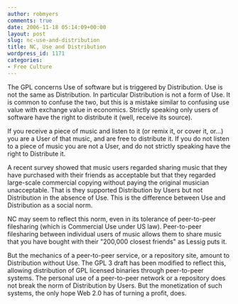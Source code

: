 ```yaml
---
author: robmyers
comments: true
date: 2006-11-18 05:14:09+00:00
layout: post
slug: nc-use-and-distribution
title: NC, Use and Distribution
wordpress_id: 1171
categories:
- Free Culture
---
```


The GPL concerns Use of software but is triggered by Distribution. Use is not the same as Distribution. In particular Distribution is not a form of Use. It is common to confuse the two, but this is a mistake similar to confusing use value with exchange value in economics. Strictly speaking only users of software have the right to distribute it (well, receive its source).  
  
If you receive a piece of music and listen to it (or remix it, or cover it, or...) you are a User of that music, and are free to distribute it. If you do not listen to a piece of music you are not a User, and do not strictly speaking have the right to Distribute it.  
  
A recent survey showed that music users regarded sharing music that they have purchased with their friends as acceptable but that they regarded large-scale commercial copying without paying the original musician unacceptable. That is they supported Distribution by Users but not Distribution in the absence of Use. This is the difference between Use and Distribution as a social norm.  
  
NC may seem to reflect this norm, even in its tolerance of peer-to-peer filesharing (which is Commercial Use under US law). Peer-to-peer filesharing between individual users of music allows them to share music that you have bought with their "200,000 closest friends" as Lessig puts it.  
  
But the mechanics of a peer-to-peer service, or a repository site, amount to Distribution without Use. The GPL 3 draft has been modified to reflect this, allowing distribution of GPL licensed binaries through peer-to-peer systems. The personal use of a peer-to-peer network or a repository does not break the norm of Distribution by Users. But the monetization of such systems, the only hope Web 2.0 has of turning a profit, does.  


